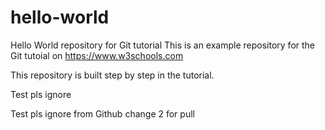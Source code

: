 # hello-world
Hello World repository for Git tutorial
This is an example repository for the Git tutoial on https://www.w3schools.com
 
This repository is built step by step in the tutorial.


Test pls ignore

Test pls ignore from Github change 2 for pull
